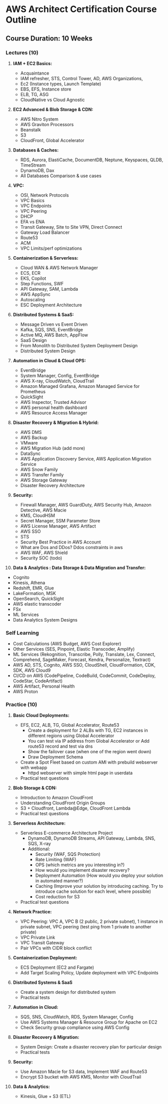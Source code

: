 # AWS Architect Certification Course Outline

## Course Duration: 10 Weeks

### Lectures (10)

1. **IAM + EC2 Basics:**
   - Acquaintance
   - IAM refresher, STS, Control Tower, AD, AWS Organizations, 
   - Ec2 (Instance types, Launch Template)
   - EBS, EFS, Instance store
   - ELB, TG, ASG
   - CloudNative vs Cloud Agnostic

2. **EC2 Advanced & Blob Storage & CDN:**
   - AWS Nitro System
   - AWS Graviton Processors
   - Beanstalk
   - S3
   - CloudFront, Global Accelerator

3. **Databases & Caches:**
   - RDS, Aurora, ElastiCache, DocumentDB, Neptune, Keyspaces, QLDB, TimeStream
   - DynamoDB, Dax
   - All Databases Comparison & use cases

4. **VPC:**
   - OSI, Network Protocols
   - VPC Basics
   - VPC Endpoints
   - VPC Peering
   - DHCP
   - EFA vs ENA
   - Transit Gateway, Site to Site VPN, Direct Connect
   - Gateway Load Balancer 
   - Route53
   - ACM
   - VPC Limits/perf optimizations

5. **Containerization & Serverless:**
   - Cloud WAN & AWS Network Manager
   - ECS, ECR
   - EKS, Copilot 
   - Step Functions, SWF
   - API Gateway, SAM, Lambda
   - AWS AppSync
   - Autoscaling
   - ESC Deployment Architecture

6. **Distributed Systems & SaaS:**
   - Message Driven vs Event Driven
   - Kafka, SQS, SNS, EventBridge
   - Active MQ, AWS Batch, AppFlow
   - SaaS Design
   - From Monolith to Distributed System Deployment Design
   - Distributed System Design

7. **Automation in Cloud & Cloud OPS:**
   - EventBridge
   - System Manager, Config, EventBridge
   - AWS X-ray, CloudWatch, CloudTrail
   - Amazon Managed Grafana, Amazon Managed Service for Prometheus
   - QuickSight
   - AWS Inspector, Trusted Advisor
   - AWS personal health dashboard
   - AWS Resource Access Manager

8. **Disaster Recovery & Migration & Hybrid:**
   - AWS DMS
   - AWS Backup
   - VMware
   - AWS Migration Hub (add more)
   - DataSync
   - AWS Application Discovery Service, AWS Application Migration Service
   - AWS Snow Family
   - AWS Transfer Family
   - AWS Storage Gateway
   - Disaster Recovery Architecture

9. **Security:**
   - Firewall Manager, AWS GuardDuty, AWS Security Hub, Amazon Detective, AWS Macie
   - KMS, CloudHSM
   - Secret Manager, SSM Parameter Store
   - AWS License Manager, AWS Artifact
   - AWS SSO
   - STS
   - Security Best Practice in AWS Account
   - What are Dos and DDos? Ddos constraints in aws
   - AWS WAF, AWS Shield
   - Security SOC (todo)

10. **Data & Analytics : Data Storage & Data Migration and Transfer:**
   - Cognito
   - Kinesis, Athena
   - Redshift, EMR, Glue
   - LakeFormation, MSK
   - OpenSearch, QuickSight
   - AWS elastic transcoder 
   - FSx
   - ML Services
   - Data Analytics System Designs

### Self Learning

- Cost Calculations (AWS Budget, AWS Cost Explorer)
- Other Services (SES, Pinpoint, Elastic Transcoder, Amplify)
- ML Services (Rekognition, Transcribe, Polly, Translate, Lex, Connect, Comprehend, SageMaker, Forecast, Kendra, Personalize, Textract)
- AWS AD, STS, Cognito, AWS SSO, CloudShell, CloudFormation, CDK, SDK, AWS Cloud9
- CI/CD on AWS (CodePipeline, CodeBuild, CodeCommit, CodeDeploy, CodeStar, CodeArtifact)
- AWS Artifact, Personal Health
- AWS Proton

### Practice (10)

1. **Basic Cloud Deployments:**
   - EFS, EC2, ALB, TG, Global Accelerator, Route53
      - Create a deployment for 2 ALBs with TG, EC2 instances in different regions using Global Accelerator
      - You can test via IP address from Global Accelerator or Add route53 record and test via dns
      - Show the failover case (when one of the region went down)
      - Draw Deployment Schema
   - Create a Spot Fleet based on custom AMI with prebuild webserver with webapp
      - httpd webserver with simple html page in userdata
   - Practical test questions

2. **Blob Storage & CDN:**
   - Introduction to Amazon CloudFront
   - Understanding CloudFront Origin Groups
   - S3 + Cloudfront, Lambda@Edge, CloudFront Lambda
   - Practical test questions

3. **Serverless Architecture:**
   - Serverless E-commerce Architecture Project
      - DynamoDB, DynamoDB Streams, API Gateway, Lambda, SNS, SQS, X-ray
      - Additional: 
        - Security (WAF, SQS Protection)
        - Rate Limiting (WAF)
        - OPS (which metrics are you interesting in?)
        - How would you implement disaster recovery?
        - Deployment Automation (How would you deploy your solution in automated manner?)
        - Caching (Improve your solution by introducing caching. Try to introduce cache solution for each level, where possible)
        - Cost reduction for S3 
   - Practical test questions

4. **Network Practice:**
   - VPC Peering: VPC A, VPC B (2 public, 2 private subnet), 1 instance in private subnet, VPC peering (test ping from 1 private to another private)
   - VPC Private Link
   - VPC Transit Gateway
   - Pair VPCs with CIDR block conflict

5. **Containerization Deployment:**
   - ECS Deployment (EC2 and Fargate)
   - Add Target Scaling Policy, Update deployment with VPC Endpoints

6. **Distributed Systems & SaaS**
   - Create a system design for distributed system
   - Practical tests

7. **Automation in Cloud:**
   - SQS, SNS, CloudWatch, RDS, System Manager, Config
   - Use AWS Systems Manager & Resource Group for Apache on EC2
   - Check Security group compliance using AWS Config

8. **Disaster Recovery & Migration:**
   - System Design: Create a disaster recovery plan for particular design 
   - Practical tests

9. **Security:**
   - Use Amazon Macie for S3 data, Implement WAF and Route53
   - Encrypt S3 bucket with AWS KMS, Monitor with CloudTrail

10. **Data & Analytics:**
    - Kinesis, Glue + S3 (ETL)



